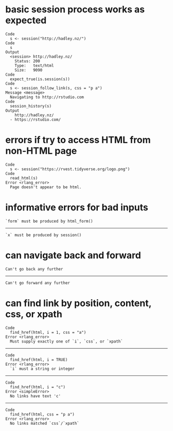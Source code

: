 # basic session process works as expected

    Code
      s <- session("http://hadley.nz/")
    Code
      s
    Output
      <session> http://hadley.nz/
        Status: 200
        Type:   text/html
        Size:   9090
    Code
      expect_true(is.session(s))
    Code
      s <- session_follow_link(s, css = "p a")
    Message <message>
      Navigating to http://rstudio.com
    Code
      session_history(s)
    Output
        http://hadley.nz/
      - https://rstudio.com/

# errors if try to access HTML from non-HTML page

    Code
      s <- session("https://rvest.tidyverse.org/logo.png")
    Code
      read_html(s)
    Error <rlang_error>
      Page doesn't appear to be html.

# informative errors for bad inputs

    `form` must be produced by html_form()

---

    `x` must be produced by session()

# can navigate back and forward

    Can't go back any further

---

    Can't go forward any further

# can find link by position, content, css, or xpath

    Code
      find_href(html, i = 1, css = "a")
    Error <rlang_error>
      Must supply exactly one of `i`, `css`, or `xpath`

---

    Code
      find_href(html, i = TRUE)
    Error <rlang_error>
      `i` must a string or integer

---

    Code
      find_href(html, i = "c")
    Error <simpleError>
      No links have text 'c'

---

    Code
      find_href(html, css = "p a")
    Error <rlang_error>
      No links matched `css`/`xpath`

